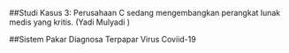 ##Studi Kasus 3: Perusahaan C sedang mengembangkan perangkat lunak medis yang kritis. (Yadi Mulyadi )

##Sistem Pakar Diagnosa Terpapar Virus Coviid-19